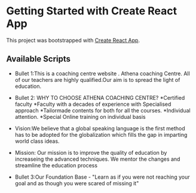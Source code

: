 # Getting Started with Create React App

This project was bootstrapped with [Create React App](https://github.com/facebook/create-react-app).

## Available Scripts

* Bullet 1:This is a coaching centre website . Athena coaching Centre. All of our teachers are highly qualified.Our aim is to spread the light of education.
* Bullet 2: WHY TO CHOOSE ATHENA COACHING CENTRE?
   *Certified faculty
   *Faculty with a decades of experience with Specialised approach
   *Tailormade contents for both for all the courses.
   *Individual attention.
    *Special Online training on individual basis
* Vision:We believe that a global speaking language is the first method has to be adopted for the globalization which fills the gap in imparting world class ideas.
* Mission: Our mission is to improve the quality of education by increaseing the advanced techniques. We mentor the changes and streamline the education process

* Bullet 3:Our Foundation Base - "Learn as if you were not reaching your goal and as though you were scared of missing it"
